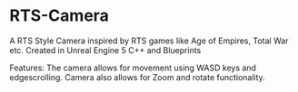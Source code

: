 # RTS-Camera
A RTS Style Camera inspired by RTS games like Age of Empires, Total War etc. Created in Unreal Engine 5 C++ and Blueprints

Features: 
The camera allows for movement using WASD keys and edgescrolling.
Camera also allows for Zoom and rotate functionality.
